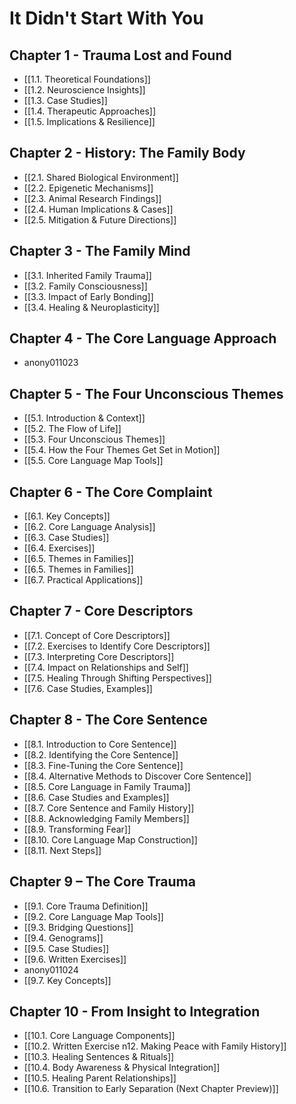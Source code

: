 # It Didn't Start With You
## Chapter 1 - Trauma Lost and Found
- [[1.1. Theoretical Foundations]]
- [[1.2. Neuroscience Insights]]
- [[1.3. Case Studies]]
- [[1.4. Therapeutic Approaches]]
- [[1.5. Implications & Resilience]]

## Chapter 2 - History: The Family Body
- [[2.1. Shared Biological Environment]]
- [[2.2. Epigenetic Mechanisms]]
- [[2.3. Animal Research Findings]]
- [[2.4. Human Implications & Cases]]
- [[2.5. Mitigation & Future Directions]]

## Chapter 3 - The Family Mind
- [[3.1. Inherited Family Trauma]]
- [[3.2. Family Consciousness]]
- [[3.3. Impact of Early Bonding]]
- [[3.4. Healing & Neuroplasticity]]

## Chapter 4 - The Core Language Approach 
- anony011023

## Chapter 5 - The Four Unconscious Themes
- [[5.1. Introduction & Context]]
- [[5.2. The Flow of Life]]
- [[5.3. Four Unconscious Themes]]
- [[5.4. How the Four Themes Get Set in Motion]]
- [[5.5. Core Language Map Tools]]

## Chapter 6 - The Core Complaint
- [[6.1. Key Concepts]]
- [[6.2. Core Language Analysis]]
- [[6.3. Case Studies]]
- [[6.4. Exercises]]
- [[6.5. Themes in Families]]
- [[6.5. Themes in Families]]
- [[6.7. Practical Applications]]

## Chapter 7 - Core Descriptors
- [[7.1. Concept of Core Descriptors]]
- [[7.2. Exercises to Identify Core Descriptors]]
- [[7.3. Interpreting Core Descriptors]]
- [[7.4. Impact on Relationships and Self]]
- [[7.5. Healing Through Shifting Perspectives]]
- [[7.6. Case Studies, Examples]]

## Chapter 8 - The Core Sentence
- [[8.1. Introduction to Core Sentence]]
- [[8.2. Identifying the Core Sentence]]
- [[8.3. Fine-Tuning the Core Sentence]]
- [[8.4. Alternative Methods to Discover Core Sentence]]
- [[8.5. Core Language in Family Trauma]]
- [[8.6. Case Studies and Examples]]
- [[8.7. Core Sentence and Family History]]
- [[8.8. Acknowledging Family Members]]
- [[8.9. Transforming Fear]]
- [[8.10. Core Language Map Construction]]
- [[8.11. Next Steps]]

## Chapter 9 – The Core Trauma

- [[9.1. Core Trauma Definition]]
- [[9.2. Core Language Map Tools]]
- [[9.3. Bridging Questions]]
- [[9.4. Genograms]]
- [[9.5. Case Studies]]
- [[9.6. Written Exercises]]
- anony011024
- [[9.7. Key Concepts]]

## Chapter 10 - From Insight to Integration
- [[10.1. Core Language Components]]
- [[10.2. Written Exercise n12. Making Peace with Family History]]
- [[10.3. Healing Sentences & Rituals]]
- [[10.4. Body Awareness & Physical Integration]]
- [[10.5. Healing Parent Relationships]]
- [[10.6. Transition to Early Separation (Next Chapter Preview)]]
